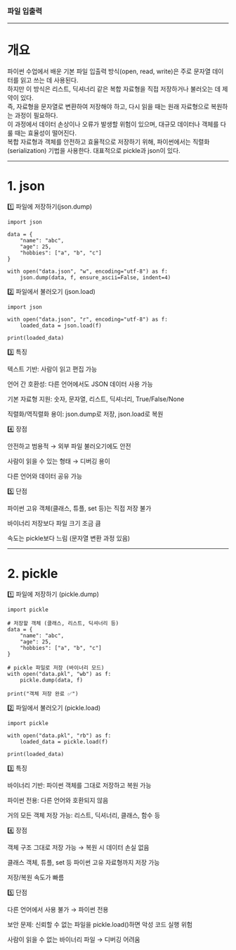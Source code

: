 ### 파일 입출력
---------------
# 개요
 파이썬 수업에서 배운 기본 파일 입출력 방식(open, read, write)은 주로 문자열 데이터를 읽고 쓰는 데 사용된다.  
하지만 이 방식은 리스트, 딕셔너리 같은 복합 자료형을 직접 저장하거나 불러오는 데 제약이 있다.  
즉, 자료형을 문자열로 변환하여 저장해야 하고, 다시 읽을 때는 원래 자료형으로 복원하는 과정이 필요하다.  
이 과정에서 데이터 손상이나 오류가 발생할 위험이 있으며, 대규모 데이터나 객체를 다룰 때는 효율성이 떨어진다.  
복합 자료형과 객체를 안전하고 효율적으로 저장하기 위해, 파이썬에서는 직렬화(serialization) 기법을 사용한다. 대표적으로 pickle과 json이 있다.

 ------------
 # 1. json
 1️⃣ 파일에 저장하기(json.dump)
```
import json

data = {
    "name": "abc",
    "age": 25,
    "hobbies": ["a", "b", "c"]
}

with open("data.json", "w", encoding="utf-8") as f:
    json.dump(data, f, ensure_ascii=False, indent=4)
```
2️⃣ 파일에서 불러오기 (json.load)
```
import json

with open("data.json", "r", encoding="utf-8") as f:
    loaded_data = json.load(f)

print(loaded_data)
```
3️⃣ 특징

텍스트 기반: 사람이 읽고 편집 가능

언어 간 호환성: 다른 언어에서도 JSON 데이터 사용 가능

기본 자료형 지원: 숫자, 문자열, 리스트, 딕셔너리, True/False/None

직렬화/역직렬화 용이: json.dump로 저장, json.load로 복원

4️⃣ 장점

안전하고 범용적 → 외부 파일 불러오기에도 안전

사람이 읽을 수 있는 형태 → 디버깅 용이

다른 언어와 데이터 공유 가능

5️⃣ 단점

파이썬 고유 객체(클래스, 튜플, set 등)는 직접 저장 불가

바이너리 저장보다 파일 크기 조금 큼

속도는 pickle보다 느림 (문자열 변환 과정 있음)

----------
# 2. pickle

1️⃣ 파일에 저장하기 (pickle.dump)
```
import pickle

# 저장할 객체 (클래스, 리스트, 딕셔너리 등)
data = {
    "name": "abc",
    "age": 25,
    "hobbies": ["a", "b", "c"]
}

# pickle 파일로 저장 (바이너리 모드)
with open("data.pkl", "wb") as f:
    pickle.dump(data, f)

print("객체 저장 완료 ✅")
```
2️⃣ 파일에서 불러오기 (pickle.load)
```
import pickle

with open("data.pkl", "rb") as f:
    loaded_data = pickle.load(f)

print(loaded_data)
```

3️⃣ 특징

바이너리 기반: 파이썬 객체를 그대로 저장하고 복원 가능

파이썬 전용: 다른 언어와 호환되지 않음

거의 모든 객체 저장 가능: 리스트, 딕셔너리, 클래스, 함수 등

4️⃣ 장점

객체 구조 그대로 저장 가능 → 복원 시 데이터 손실 없음

클래스 객체, 튜플, set 등 파이썬 고유 자료형까지 저장 가능

저장/복원 속도가 빠름

5️⃣ 단점

다른 언어에서 사용 불가 → 파이썬 전용

보안 문제: 신뢰할 수 없는 파일을 pickle.load()하면 악성 코드 실행 위험

사람이 읽을 수 없는 바이너리 파일 → 디버깅 어려움
